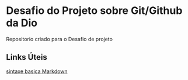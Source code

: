 # Desafio do Projeto sobre Git/Github da Dio
Repositorio criado para o Desafio de projeto

## Links Úteis
[sintaxe basica Markdown](https://www.markdownguide.org/basic-syntax/)
